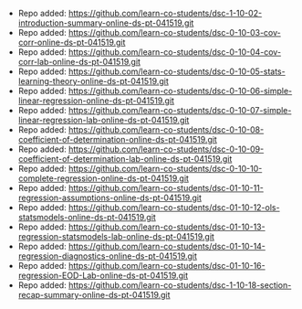 
- Repo added: https://github.com/learn-co-students/dsc-1-10-02-introduction-summary-online-ds-pt-041519.git
- Repo added: https://github.com/learn-co-students/dsc-0-10-03-cov-corr-online-ds-pt-041519.git
- Repo added: https://github.com/learn-co-students/dsc-0-10-04-cov-corr-lab-online-ds-pt-041519.git
- Repo added: https://github.com/learn-co-students/dsc-0-10-05-stats-learning-theory-online-ds-pt-041519.git
- Repo added: https://github.com/learn-co-students/dsc-0-10-06-simple-linear-regression-online-ds-pt-041519.git
- Repo added: https://github.com/learn-co-students/dsc-0-10-07-simple-linear-regression-lab-online-ds-pt-041519.git
- Repo added: https://github.com/learn-co-students/dsc-0-10-08-coefficient-of-determination-online-ds-pt-041519.git
- Repo added: https://github.com/learn-co-students/dsc-0-10-09-coefficient-of-determination-lab-online-ds-pt-041519.git
- Repo added: https://github.com/learn-co-students/dsc-0-10-10-complete-regression-online-ds-pt-041519.git
- Repo added: https://github.com/learn-co-students/dsc-01-10-11-regression-assumptions-online-ds-pt-041519.git
- Repo added: https://github.com/learn-co-students/dsc-01-10-12-ols-statsmodels-online-ds-pt-041519.git
- Repo added: https://github.com/learn-co-students/dsc-01-10-13-regression-statsmodels-lab-online-ds-pt-041519.git
- Repo added: https://github.com/learn-co-students/dsc-01-10-14-regression-diagnostics-online-ds-pt-041519.git
- Repo added: https://github.com/learn-co-students/dsc-01-10-16-regression-EOD-Lab-online-ds-pt-041519.git
- Repo added: https://github.com/learn-co-students/dsc-1-10-18-section-recap-summary-online-ds-pt-041519.git